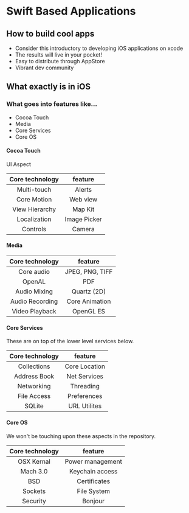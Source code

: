 # Swift Based Applications

## How to build cool apps

* Consider this introductory to developing iOS applications on xcode
* The results will live in your pocket!
* Easy to distribute through AppStore
* Vibrant dev community

## What exactly is in iOS

### What goes into features like...

* Cocoa Touch
* Media
* Core Services
* Core OS

#### Cocoa Touch

UI Aspect

| Core technology | feature |
|:--:|:--:|
| Multi-touch | Alerts |
| Core Motion | Web view|
| View Hierarchy | Map Kit|
| Localization | Image Picker|
| Controls | Camera | 

#### Media

| Core technology | feature |
|:--:|:--:|
| Core audio | JPEG, PNG, TIFF|
| OpenAL | PDF|
| Audio Mixing | Quartz (2D)|
| Audio Recording | Core Animation|
| Video Playback | OpenGL ES

#### Core Services

These are on top of the lower level services below. 

| Core technology | feature |
|:--:|:--:|
| Collections | Core Location|
| Address Book | Net Services|
| Networking | Threading |
| File Access | Preferences |
| SQLite | URL Utilites

#### Core OS

We won't be touching upon these aspects in the repository.

| Core technology | feature |
|:--:|:--:|
| OSX Kernal| Power management | 
|Mach 3.0 | Keychain access|
|BSD | Certificates|
|Sockets | File System|
|Security | Bonjour|

